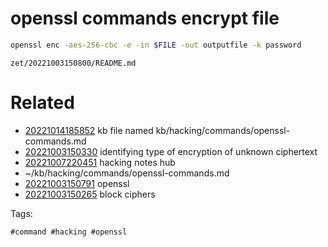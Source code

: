# openssl commands encrypt file
```bash
openssl enc -aes-256-cbc -e -in $FILE -out outputfile -k password
```

` zet/20221003150800/README.md `

# Related

- [20221014185852](/zet/20221014185852/README.md) kb file named kb/hacking/commands/openssl-commands.md
- [20221003150330](/zet/20221003150330/README.md) identifying type of encryption of unknown ciphertext
- [20221007220451](/zet/20221007220451/README.md) hacking notes hub
- ~/kb/hacking/commands/openssl-commands.md
- [20221003150791](/zet/20221003150791/README.md) openssl
- [20221003150265](/zet/20221003150265/README.md) block ciphers

Tags:

    #command #hacking #openssl 
